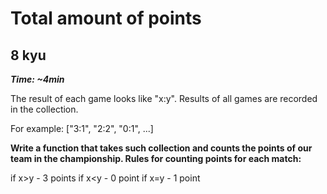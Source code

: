 # Total amount of points

## 8 kyu

**_Time: ~4min_**

The result of each game looks like "x:y". Results of all games are recorded in the collection.

For example: ["3:1", "2:2", "0:1", ...]

**Write a function that takes such collection and counts the points of our team in the championship. Rules for counting points for each match:**

if x>y - 3 points
if x<y - 0 point
if x=y - 1 point
